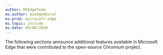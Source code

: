 ```yaml
---
author: MSEdgeTeam
ms.author: msedgedevrel
ms.prod: microsoft-edge
ms.topic: include
ms.date: 09/08/2020 
---
```

The following sections announce additional features available in Microsoft Edge that were contributed to the open-source Chromium project.  

